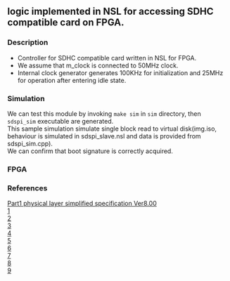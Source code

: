 ## logic implemented in NSL for accessing SDHC compatible card on FPGA.

### Description
- Controller for SDHC compatible card written in NSL for FPGA.
- We assume that m\_clock is connected to 50MHz clock.
- Internal clock generator generates 100KHz for initialization and 25MHz for operation after entering idle state.

### Simulation
We can test this module by invoking `make sim` in `sim` directory, then `sdspi_sim` executable are generated.  
This sample simulation simulate single block read to virtual disk(img.iso, behaviour is simulated in sdspi\_slave.nsl and data is provided from sdspi\_sim.cpp).  
We can confirm that boot signature is correctly acquired.  
### FPGA

### References
[Part1 physical layer simplified specification Ver8.00](Part1_Physical_Layer_Simplified_Specification_Ver8.00.pdf)  
[1](http://elm-chan.org/docs/mmc/mmc.html)  
[2](http://memes.sakura.ne.jp/memes/?page_id=2124)  
[3](https://userweb.alles.or.jp/chunichidenko/sdif27.html)  
[4](http://yoshi-s.cocolog-nifty.com/cpu/2018/09/bus-piratesd-01.html)  
[5](https://bluefish.orz.hm/sdoc/psoc_mmc.html)  
[6](http://memes.sakura.ne.jp/memes/?page_id=2225)  
[7](http://www.rjhcoding.com/avrc-sd-interface-4.php)  
[8](http://www.robotsfx.com/robot/robohow/RoboHow91/RoboHow91.html)  
[9](https://userweb.alles.or.jp/chunichidenko/sdif28.html)  
